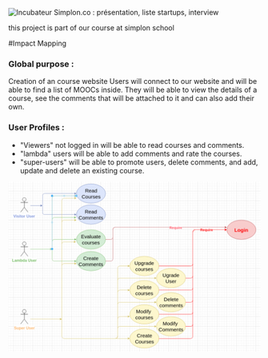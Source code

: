 ![Incubateur Simplon.co : présentation, liste startups, interview](https://encrypted-tbn0.gstatic.com/images?q=tbn:ANd9GcSSEcKwborrMn9-Q2kmVlfAFLlq3M5DjW5Hlw&usqp=CAU)

this project is part of our course at simplon school

 
#Impact Mapping

### Global purpose :
Creation of an course website
Users will connect to our website and will be able to find a list of MOOCs inside. 
They will be able to view the details of a course, see the comments that will be attached to it and can also add their own.

### User Profiles :

- "Viewers" not logged in will be able to read courses and comments.
 - "lambda" users will be able to add comments and rate the courses.
 -  "super-users" will be able to promote users, delete comments, and add, update and delete an existing course.

![use case diagram](src/use_case_diagram.png)
